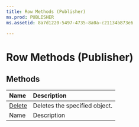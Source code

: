 ```yaml
---
title: Row Methods (Publisher)
ms.prod: PUBLISHER
ms.assetid: 8a7d1220-5497-4735-8a0a-c21134b873e6

---
```



# Row Methods (Publisher)

## Methods



|**Name**|**Description**|
|:-----|:-----|
| [Delete](row.delete-method-publisher.md)|Deletes the specified object.|
|Name|Description|

